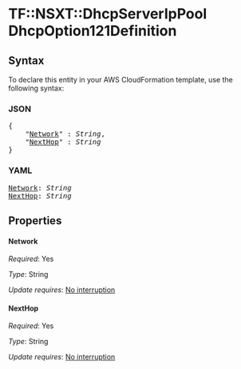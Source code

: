 # TF::NSXT::DhcpServerIpPool DhcpOption121Definition

## Syntax

To declare this entity in your AWS CloudFormation template, use the following syntax:

### JSON

<pre>
{
    "<a href="#network" title="Network">Network</a>" : <i>String</i>,
    "<a href="#nexthop" title="NextHop">NextHop</a>" : <i>String</i>
}
</pre>

### YAML

<pre>
<a href="#network" title="Network">Network</a>: <i>String</i>
<a href="#nexthop" title="NextHop">NextHop</a>: <i>String</i>
</pre>

## Properties

#### Network

_Required_: Yes

_Type_: String

_Update requires_: [No interruption](https://docs.aws.amazon.com/AWSCloudFormation/latest/UserGuide/using-cfn-updating-stacks-update-behaviors.html#update-no-interrupt)

#### NextHop

_Required_: Yes

_Type_: String

_Update requires_: [No interruption](https://docs.aws.amazon.com/AWSCloudFormation/latest/UserGuide/using-cfn-updating-stacks-update-behaviors.html#update-no-interrupt)

